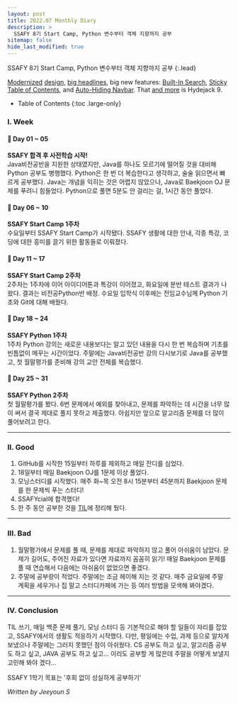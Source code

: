 ```yaml
---
layout: post
title: 2022.07 Monthly Diary
description: >
  SSAFY 8기 Start Camp, Python 변수부터 객체 지향까지 공부
sitemap: false
hide_last_modified: true
---
```


SSAFY 8기 Start Camp, Python 변수부터 객체 지향까지 공부
{:.lead}

[Modernized](#linking-in-style) [design](#whats-in-the-cards), [big headlines](#ready-for-the-big-screen), big new features: [Built-In Search](#built-in-search), [Sticky Table of Contents](#sticky-table-of-contents), and [Auto-Hiding Navbar](#auto-hiding-navbar). That [and more](#and-much-more) is Hydejack 9.

- Table of Contents
{:toc .large-only}

### I. Week
#### :pushpin: Day 01 ~ 05
**SSAFY 합격 후 사전학습 시작!**  
Java비전공반을 지원한 상태였지만, Java를 하나도 모르기에 떨어질 것을 대비해 Python 공부도 병행했다. Python은 한 번 더 복습한다고 생각하고, 술술 읽으면서 빠르게 공부했다. Java는 개념을 익히는 것은 어렵지 않았으나, Java로 Baekjoon OJ 문제를 푸려니 힘들었다. Python으로 풀면 5분도 안 걸리는 걸, 1시간 동안 풀었다.  

#### :pushpin: Day 06 ~ 10
**SSAFY Start Camp 1주차**  
수요일부터 SSAFY Start Camp가 시작됐다. SSAFY 생활에 대한 안내, 각종 특강, 코딩에 대한 흥미를 끌기 위한 활동들로 이뤄졌다.  

#### :pushpin: Day 11 ~ 17
**SSAFY Start Camp 2주차**  
2주차는 1주차에 이어 아이디어톤과 특강이 이어졌고, 화요일에 분반 테스트 결과가 나왔다. 결과는 비전공Python반 배정. 수요일 입학식 이후에는 전임교수님께 Python 기초와 Git에 대해 배웠다.  

#### :pushpin: Day 18 ~ 24
**SSAFY Python 1주차**  
1주차 Python 강의는 새로운 내용보다는 알고 있던 내용을 다시 한 번 복습하며 기초를 빈틈없이 메꾸는 시간이었다. 주말에는 Java비전공반 강의 다시보기로 Java를 공부했고, 첫 월말평가를 준비해 강의 교안 전체를 복습했다.  

#### :pushpin: Day 25 ~ 31
**SSAFY Python 2주차**  
첫 월말평가를 봤다. 6번 문제에서 예외를 찾아내고, 문제를 파악하는 데 시간을 너무 많이 써서 결국 제대로 풀지 못하고 제출했다. 아쉽지만 앞으로 알고리즘 문제를 더 많이 풀어보려고 한다.  

---

### II. Good
1. GitHub를 시작한 15일부터 하루를 제외하고 매일 잔디를 심었다.
2. 18일부터 매일 Baekjoon OJ를 1문제 이상 풀었다.
3. 모닝스터디를 시작했다. 매주 화~목 오전 8시 15분부터 45분까지 Baekjoon 문제를 한 문제씩 푸는 스터디!
4. SSAFYcial에 합격했다!
5. 한 주 동안 공부한 것을 [TIL](https://keen-tarsal-f3c.notion.site/TIL-Today-I-Learned-d9c70648bdaa44698286fd9380a14aa2)에 정리해 뒀다.

---

### III. Bad
1. 월말평가에서 문제를 풀 때, 문제를 제대로 파악하지 않고 풀어 아쉬움이 남았다. 문제가 길어도, 주어진 자료가 있다면 자료까지 꼼꼼히 읽기! 매일 Baekjoon 문제를 풀 때 연습해서 다음에는 아쉬움이 없었으면 좋겠다.   
2. 주말에 공부량이 적었다. 주말에는 조금 헤이해 지는 것 같다. 매주 금요일에 주말 계획을 세우거나 집 말고 스터디카페에 가는 등 여러 방법을 모색해 봐야겠다.

---

### IV. Conclusion
TIL 쓰기, 매일 백준 문제 풀기, 모닝 스터디 등 기본적으로 해야 할 일들이 자리를 잡았고, SSAFY에서의 생활도 적응하기 시작했다. 다만, 평일에는 수업, 과제 등으로 알차게 보냈으나 주말에는 그러지 못했던 점이 아쉬웠다. CS 공부도 하고 싶고, 알고리즘 공부도 하고 싶고, JAVA 공부도 하고 싶고... 이리도 공부할 게 많은데 주말을 어떻게 보낼지 고민해 봐야 겠다...

SSAFY 1학기 목표는 '후회 없이 성실하게 공부하기'  

_Written by Jeeyoun S_
